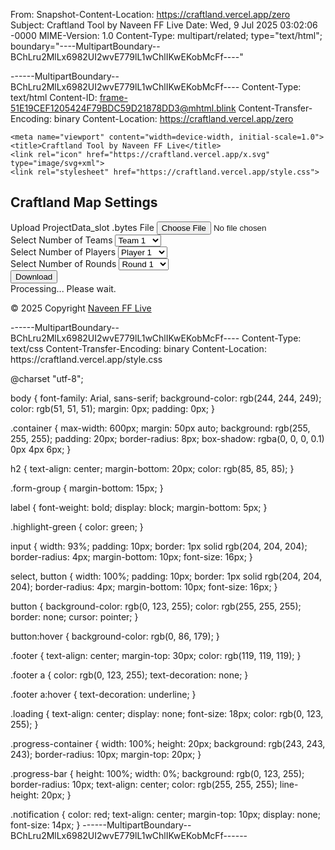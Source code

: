 From: <Saved by Blink>
Snapshot-Content-Location: https://craftland.vercel.app/zero
Subject: Craftland Tool by Naveen FF Live
Date: Wed, 9 Jul 2025 03:02:06 -0000
MIME-Version: 1.0
Content-Type: multipart/related;
	type="text/html";
	boundary="----MultipartBoundary--BChLru2MlLx6982UI2wvE779lL1wChlIKwEKobMcFf----"


------MultipartBoundary--BChLru2MlLx6982UI2wvE779lL1wChlIKwEKobMcFf----
Content-Type: text/html
Content-ID: <frame-51E19CEF1205424F79BDC59D21878DD3@mhtml.blink>
Content-Transfer-Encoding: binary
Content-Location: https://craftland.vercel.app/zero

<!DOCTYPE html><html lang="en"><head><meta http-equiv="Content-Type" content="text/html; charset=UTF-8">
    
    <meta name="viewport" content="width=device-width, initial-scale=1.0">
    <title>Craftland Tool by Naveen FF Live</title>
    <link rel="icon" href="https://craftland.vercel.app/x.svg" type="image/svg+xml">
    <link rel="stylesheet" href="https://craftland.vercel.app/style.css">
</head>
<body>
    <div class="container">
        <h2>Craftland Map Settings</h2>
        <div class="form-group">
            <label for="fileUpload">
                Upload <span class="highlight-green">ProjectData_slot .bytes</span> File
            </label>
            <input type="file" id="fileUpload" accept=".bytes"        </div>
        <div class="form-group">
            <label for="teamSelect">Select Number of Teams</label>
            <select id="teamSelect">
                <option value="1">Team 1</option>
                <option value="2">Team 2</option>
                <option value="3">Team 3</option>
                <option value="4">Team 4</option>
                <option value="5">Team 5</option>
                <option value="6">Team 6</option>
                <option value="7">Team 7</option>
                <option value="8">Team 8</option>
                <option value="9">Team 9</option>
                <option value="10">Team 10</option>
                <option value="11">Team 11</option>
                <option value="12">Team 12</option>
                <option value="13">Team 13</option>
                <option value="14">Team 14</option>
                <option value="15">Team 15</option>
                <option value="16">Team 16</option>
                <option value="17">Team 17</option>
                <option value="18">Team 18</option>
                <option value="19">Team 19</option>
                <option value="20">Team 20</option>
            </select>
        </div>
        <div class="form-group">
            <label for="playerSelect">Select Number of Players</label>
            <select id="playerSelect">
                <option value="1">Player 1</option>
                <option value="2">Player 2</option>
                <option value="3">Player 3</option>
                <option value="4">Player 4</option>
                <option value="5">Player 5</option>
                <option value="6">Player 6</option>
                <option value="7">Player 7</option>
                <option value="8">Player 8</option>
                <option value="9">Player 9</option>
                <option value="10">Player 10</option>
                <option value="11">Player 11</option>
                <option value="12">Player 12</option>
                <option value="13">Player 13</option>
                <option value="14">Player 14</option>
                <option value="15">Player 15</option>
                <option value="16">Player 16</option>
                <option value="17">Player 17</option>
                <option value="18">Player 18</option>
                <option value="19">Player 19</option>
                <option value="20">Player 20</option>
                <option value="21">Player 21</option>
                <option value="22">Player 22</option>
                <option value="23">Player 23</option>
                <option value="24">Player 24</option>
                <option value="25">Player 25</option>
                <option value="26">Player 26</option>
                <option value="27">Player 27</option>
                <option value="28">Player 28</option>
                <option value="29">Player 29</option>
                <option value="30">Player 30</option>
                <option value="31">Player 31</option>
                <option value="32">Player 32</option>
                <option value="33">Player 33</option>
                <option value="34">Player 34</option>
                <option value="35">Player 35</option>
                <option value="36">Player 36</option>
                <option value="37">Player 37</option>
                <option value="38">Player 38</option>
                <option value="39">Player 39</option>
                <option value="40">Player 40</option>
                <option value="41">Player 41</option>
                <option value="42">Player 42</option>
                <option value="43">Player 43</option>
                <option value="44">Player 44</option>
                <option value="45">Player 45</option>
                <option value="46">Player 46</option>
                <option value="47">Player 87</option>
                <option value="48">Player 48</option>
                <option value="49">Player 49</option>
                <option value="50">Player 50</option>
                <option value="51">Player 51</option>
                <option value="52">Player 52</option>
                <option value="46">Player 46</option>
                <option value="47">Player 87</option>
                <option value="48">Player 48</option>
                <option value="49">Player 49</option>
                <option value="50">Player 50</option>
                <option value="51">Player 51</option>
                <option value="52">Player 52</option>
            </select>
        </div>
        <div class="form-group">
            <label for="roundSelect">Select Number of Rounds</label>
            <select id="roundSelect">
                 <option value="1">Round 1</option>
                <option value="2">Round 2</option>
                <option value="3">Round 3</option>
                <option value="4">Round 4</option>
                <option value="5">Round 5</option>
                <option value="6">Round 6</option>
                <option value="7">Round 7</option>
                <option value="8">Round 8</option>
                <option value="9">Round 9</option>
                <option value="10">Round 10</option>
                <option value="11">Round 11</option>
                <option value="12">Round 12</option>
                <option value="13">Round 13</option>
                <option value="14">Round 14</option>
                <option value="15">Round 15</option>
                <option value="16">Round 16</option>
                <option value="17">Round 17</option>
                <option value="18">Round 18</option>
                <option value="19">Round 19</option>
                <option value="20">Round 20</option>
                <option value="21">Round 21</option>
                <option value="22">Round 22</option>
                <option value="23">Round 23</option
                <option value="24">Round 24</option>
                <option value="25">Round 25</option>
                <option value="26">Round 26</option>
                <option value="27">Round 27</option>
                <option value="28">Round 28</option>
                <option value="29">Round 29</option>
                <option value="30">Round 30</option>
                <option value="31">Round 31</option>
                <option value="32">Round 32</option>
                <option value="33">Round 33</option>
                <option value="34">Round 34</option>
                <option value="35">Round 35</option>
                <option value="36">Round 36</option>
                <option value="37">Round 37</option>
                <option value="38">Round 38</option>
                <option value="39">Round 39</option>
                <option value="40">Round 40</option>
            </select>
        </div>
        <button>Download</button>
        <div id="notification" class="notification"></div>
        <div class="loading" id="loadingIndicator">Processing... Please wait.</div>
        <div class="progress-container" id="progressContainer" style="display: none;">
            <div id="progressBar" class="progress-bar">0%</div>
        </div>
    </div>
    <div class="footer">
        <p>© 2025 Copyright <span id="footer-link"><a href="https://youtube.com/@naveenfflive-u9t" target="_blank">Naveen FF Live</a></span></p>
    </div>
    

    
</body></html>
------MultipartBoundary--BChLru2MlLx6982UI2wvE779lL1wChlIKwEKobMcFf----
Content-Type: text/css
Content-Transfer-Encoding: binary
Content-Location: https://craftland.vercel.app/style.css

@charset "utf-8";

body { font-family: Arial, sans-serif; background-color: rgb(244, 244, 249); color: rgb(51, 51, 51); margin: 0px; padding: 0px; }

.container { max-width: 600px; margin: 50px auto; background: rgb(255, 255, 255); padding: 20px; border-radius: 8px; box-shadow: rgba(0, 0, 0, 0.1) 0px 4px 6px; }

h2 { text-align: center; margin-bottom: 20px; color: rgb(85, 85, 85); }

.form-group { margin-bottom: 15px; }

label { font-weight: bold; display: block; margin-bottom: 5px; }

.highlight-green { color: green; }

input { width: 93%; padding: 10px; border: 1px solid rgb(204, 204, 204); border-radius: 4px; margin-bottom: 10px; font-size: 16px; }

select, button { width: 100%; padding: 10px; border: 1px solid rgb(204, 204, 204); border-radius: 4px; margin-bottom: 10px; font-size: 16px; }

button { background-color: rgb(0, 123, 255); color: rgb(255, 255, 255); border: none; cursor: pointer; }

button:hover { background-color: rgb(0, 86, 179); }

.footer { text-align: center; margin-top: 30px; color: rgb(119, 119, 119); }

.footer a { color: rgb(0, 123, 255); text-decoration: none; }

.footer a:hover { text-decoration: underline; }

.loading { text-align: center; display: none; font-size: 18px; color: rgb(0, 123, 255); }

.progress-container { width: 100%; height: 20px; background: rgb(243, 243, 243); border-radius: 10px; margin-top: 20px; }

.progress-bar { height: 100%; width: 0%; background: rgb(0, 123, 255); border-radius: 10px; text-align: center; color: rgb(255, 255, 255); line-height: 20px; }

.notification { color: red; text-align: center; margin-top: 10px; display: none; font-size: 14px; }
------MultipartBoundary--BChLru2MlLx6982UI2wvE779lL1wChlIKwEKobMcFf------
